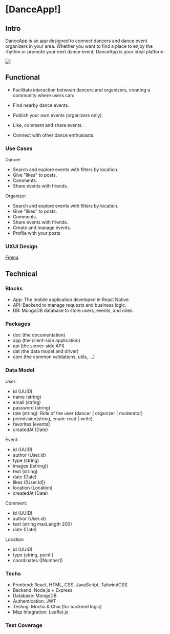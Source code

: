 # [DanceApp!]

## Intro

DanceApp is an app designed to connect dancers and dance event organizers in your area. Whether you want to find a place to enjoy the rhythm or promote your next dance event, DanceApp is your ideal platform.

![](https://i.gifer.com/xz.gif)

## Functional

- Facilitate interaction between dancers and organizers, creating a community where users can:

- Find nearby dance events.
- Publish your own events (organizers only).
- Like, comment and share events.
- Connect with other dance enthusiasts.

### Use Cases

Dancer

- Search and explore events with filters by location.
- Give "likes" to posts.
- Comments.
- Share events with friends.

Organizer

- Search and explore events with filters by location.
- Give "likes" to posts.
- Comments.
- Share events with friends.
- Create and manage events.
- Profile with your posts

### UXUI Design

[Figma](https://figma.com)

## Technical

### Blocks

- App: The mobile application developed in React Native.
- API: Backend to manage requests and business logic.
- DB: MongoDB database to store users, events, and roles.

### Packages

- doc (the documentation)
- app (the client-side application)
- api (the server-side API)
- dat (the data model and driver)
- com (the common validations, utils, ...)

### Data Model

User:

- id (UUID)
- name (string)
- email (string)
- password (string)
- role (string): Role of the user (dancer | organizer | moderator)
- permission(string, enum: read | write)
- favorites [events]
- createdAt (Date)

Event:

- id (UUID)
- author (User.id)
- type (string)
- images ([string])
- text (string)
- date (Date)
- likes ([User.id])
- location (Location)
- createdAt (Date)

Comment:

- id (UUID)
- author (User.id)
- text (string maxLength 200)
- date (Date)

Location

- id (UUID)
- type (string, point )
- coordinates ([Number])

### Techs

- Frontend: React, HTML, CSS, JavaScript, TailwindCSS
- Backend: Node.js + Express
- Database: MongoDB
- Authentication: JWT
- Testing: Mocha & Chai (for backend logic)
- Map Integration: Leaflet.js

### Test Coverage
